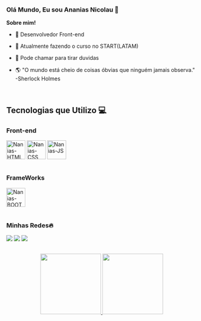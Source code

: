 ### Olá Mundo, Eu sou Ananias Nicolau 👋

**Sobre mim!**

- 🔭 Desenvolvedor Front-end

- 🌱 Atualmente fazendo o curso no START(LATAM)

- 💬 Pode chamar para tirar duvidas

- 🌎 "O mundo está cheio de coisas óbvias que ninguém jamais observa." -Sherlock Holmes 
  
<div style="display: inline_block"><br>
  <h2>Tecnologias que Utilizo 💻</h2>
  
  <h3>Front-end </h3>  
  <img align="center" alt="Nanias-HTML" height="50px" src="https://cdn.jsdelivr.net/gh/devicons/devicon/icons/html5/html5-original.svg" />
  <img align="center" alt="Nanias-CSS" height="50px" src="https://cdn.jsdelivr.net/gh/devicons/devicon/icons/css3/css3-original.svg" />
  <img align="center" alt="Nanias-JS" height="50px" src="https://cdn.jsdelivr.net/gh/devicons/devicon/icons/javascript/javascript-original.svg" />
  
  #
  
  <h3>FrameWorks</h3> 
  <img align="center" alt="Nanias-BOOTSTRAP" height="50px" src="https://cdn.jsdelivr.net/gh/devicons/devicon/icons/bootstrap/bootstrap-original.svg" />
</div>
  
  #
  
<div>
  <h3>Minhas Redes🔥</h3>
  <a href="mailto:ananiasdias0@gmail.com" target="_blank"><img src="https://img.shields.io/badge/Gmail-D14836?style=for-the-badge&logo=gmail&logoColor=white" target="_blank"/></a>
  <a href="https://www.instagram.com/nanias_dias/" target="_blank"><img src="https://img.shields.io/badge/Instagram-E4405F?style=for-the-badge&logo=instagram&logoColor=white" target="_blank"/></a>
  <a href="https://www.linkedin.com/in/naniasnic/" target="_blank"><img src="https://img.shields.io/badge/LinkedIn-0077B5?style=for-the-badge&logo=linkedin&logoColor=white" target="_blank"/></a>
</div>
  
  ##
<div align="center">
  <a href="https://github.com/NaniasNic">
  <img height="160em" src="https://github-readme-stats.vercel.app/api?username=NaniasNic&show_icons=true&theme=dark&include_all_commits=true&count_private=true"/>
  <img height="160em" src="https://github-readme-stats.vercel.app/api/top-langs/?username=NaniasNic&layout=compact&langs_count=7&theme=dark"/>
</div>
